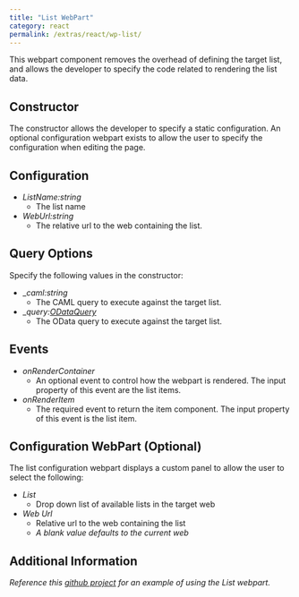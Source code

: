 ```yaml
---
title: "List WebPart"
category: react
permalink: /extras/react/wp-list/
---
```

This webpart component removes the overhead of defining the target list, and allows the developer to specify the code related to rendering the list data.

## Constructor
The constructor allows the developer to specify a static configuration. An optional configuration webpart exists to allow the user to specify the configuration when editing the page.

## Configuration

* _ListName:string_
    * The list name
* _WebUrl:string_
    * The relative url to the web containing the list.

## Query Options

Specify the following values in the constructor:
* __caml:string_
    * The CAML query to execute against the target list.
* __query:[ODataQuery](/dev/odata)_
    * The OData query to execute against the target list.

## Events

* _onRenderContainer_
    * An optional event to control how the webpart is rendered. The input property of this event are the list items.
* _onRenderItem_
    * The required event to return the item component. The input property of this event is the list item.

## Configuration WebPart (Optional)

The list configuration webpart displays a custom panel to allow the user to select the following:
* _List_
    * Drop down list of available lists in the target web
* _Web Url_
    * Relative url to the web containing the list
    * _A blank value defaults to the current web_

## Additional Information
_Reference this [github project](https://github.com/gunjandatta/sprest-webparts/tree/master/src/list) for an example of using the List webpart._